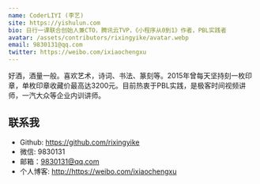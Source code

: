 ```yaml
---
name: CoderLIYI (李艺)
site: https://yishulun.com
bio: 日行一课联合创始人兼CTO，腾讯云TVP，《小程序从0到1》作者，PBL实践者
avatar: /assets/contributors/rixingyike/avatar.webp
email: 9830131@qq.com
twitter: https://weibo.com/ixiaochengxu
---
```


好酒，酒量一般。喜欢艺术，诗词、书法、篆刻等。2015年曾每天坚持刻一枚印章，单枚印章收藏价最高达3200元。目前热衷于PBL实践，是极客时间视频讲师，一汽大众等企业内训讲师。

## 联系我

- Github: <https://github.com/rixingyike>
- 微信: 9830131
- 邮箱：9830131@qq.com
- 个人博客: <http://https://weibo.com/ixiaochengxu>
